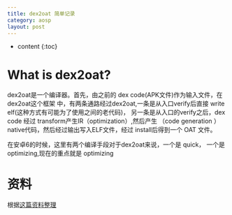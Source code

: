 ```yaml
---
title: dex2oat 简单记录
category: aosp
layout: post
---
```

* content
{:toc}

# What is dex2oat?
dex2oat是一个编译器。首先，由之前的 dex code(APK文件)作为输入文件，在dex2oat这个框架
中，有两条通路经过dex2oat,一条是从入口verify后直接 write elf(这种方式有可能为了使用之间的老代码)，
另一条是从入口的verify之后，dex code 经过 transform产生IR（optimization）,然后产生 （code
generation ）native代码，然后经过输出写入ELF文件，经过 install后得到一个 OAT 文件。

在安卓6的时候，这里有两个编译手段对于dex2oat来说，一个是 quick， 一个是 optimizing,现在的重点就是
optimizing

# 资料
根据[这篇资料整理](https://core.ac.uk/download/pdf/249324963.pdf)
